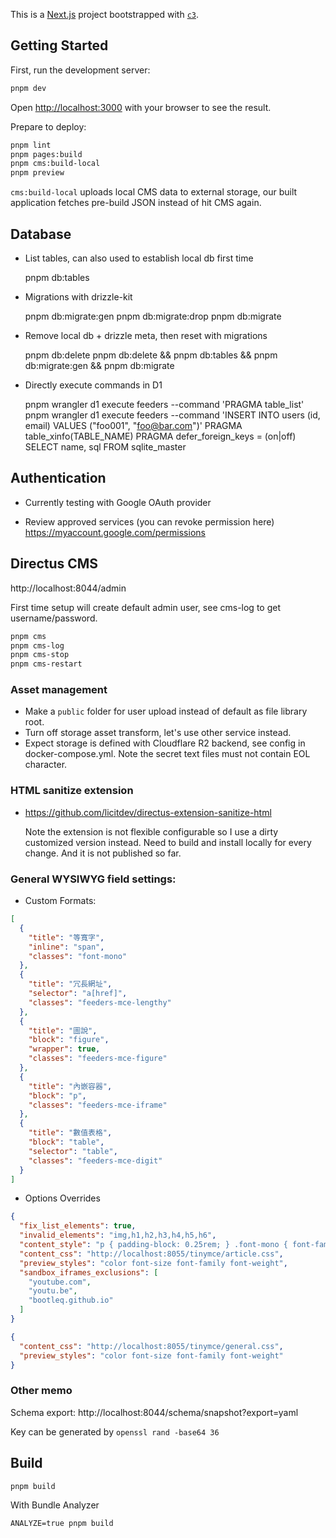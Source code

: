 This is a [Next.js](https://nextjs.org/) project bootstrapped with [`c3`](https://developers.cloudflare.com/pages/get-started/c3).

## Getting Started

First, run the development server:

```bash
pnpm dev

```

Open [http://localhost:3000](http://localhost:3000) with your browser to see the result.


Prepare to deploy:

```bash
pnpm lint
pnpm pages:build
pnpm cms:build-local
pnpm preview
```

`cms:build-local` uploads local CMS data to external storage, our built
application fetches pre-build JSON instead of hit CMS again.


## Database

- List tables, can also used to establish local db first time

    pnpm db:tables

- Migrations with drizzle-kit

    pnpm db:migrate:gen
    pnpm db:migrate:drop
    pnpm db:migrate

- Remove local db + drizzle meta, then reset with migrations

    pnpm db:delete
    pnpm db:delete && pnpm db:tables && pnpm db:migrate:gen && pnpm db:migrate

- Directly execute commands in D1

    pnpm wrangler d1 execute feeders --command 'PRAGMA table_list'
    pnpm wrangler d1 execute feeders --command 'INSERT INTO users (id, email) VALUES ("foo001", "foo@bar.com")'
    PRAGMA table_xinfo(TABLE_NAME)
    PRAGMA defer_foreign_keys = (on|off)
    SELECT name, sql FROM sqlite_master


## Authentication

- Currently testing with Google OAuth provider

- Review approved services (you can revoke permission here)
  https://myaccount.google.com/permissions


## Directus CMS

http://localhost:8044/admin

First time setup will create default admin user, see cms-log to get username/password.

```bash
pnpm cms
pnpm cms-log
pnpm cms-stop
pnpm cms-restart
```

### Asset management

- Make a `public` folder for user upload instead of default as file library root.
- Turn off storage asset transform, let's use other service instead.
- Expect storage is defined with Cloudflare R2 backend, see config in docker-compose.yml. Note the secret text files must not contain EOL character.

### HTML sanitize extension

- https://github.com/licitdev/directus-extension-sanitize-html

  Note the extension is not flexible configurable so I use a dirty customized
  version instead. Need to build and install locally for every change. And it
  is not published so far.

### General WYSIWYG field settings:

- Custom Formats:

```json
[
  {
    "title": "等寬字",
    "inline": "span",
    "classes": "font-mono"
  },
  {
    "title": "冗長網址",
    "selector": "a[href]",
    "classes": "feeders-mce-lengthy"
  },
  {
    "title": "圖說",
    "block": "figure",
    "wrapper": true,
    "classes": "feeders-mce-figure"
  },
  {
    "title": "內嵌容器",
    "block": "p",
    "classes": "feeders-mce-iframe"
  },
  {
    "title": "數值表格",
    "block": "table",
    "selector": "table",
    "classes": "feeders-mce-digit"
  }
]
```

- Options Overrides

```json
{
  "fix_list_elements": true,
  "invalid_elements": "img,h1,h2,h3,h4,h5,h6",
  "content_style": "p { padding-block: 0.25rem; } .font-mono { font-family: monospace; }",
  "content_css": "http://localhost:8055/tinymce/article.css",
  "preview_styles": "color font-size font-family font-weight",
  "sandbox_iframes_exclusions": [
    "youtube.com",
    "youtu.be",
    "bootleq.github.io"
  ]
}

{
  "content_css": "http://localhost:8055/tinymce/general.css",
  "preview_styles": "color font-size font-family font-weight"
}
```

### Other memo

Schema export: http://localhost:8044/schema/snapshot?export=yaml

Key can be generated by `openssl rand -base64 36`


## Build

    pnpm build

With Bundle Analyzer

    ANALYZE=true pnpm build
